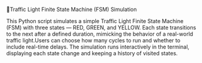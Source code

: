 🚦Traffic Light Finite State Machine (FSM) Simulation

This Python script simulates a simple Traffic Light Finite State Machine (FSM) with three states — RED, GREEN, and YELLOW. Each state transitions to the next after a defined duration, mimicking the behavior of a real-world traffic light.Users can choose how many cycles to run and whether to include real-time delays. The simulation runs interactively in the terminal, displaying each state change and keeping a history of visited states.
